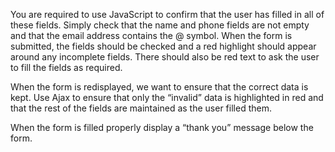 You are required to use JavaScript to confirm that the user has filled in all of these fields.  Simply check that the name and phone fields are not empty and that the email address contains the @ symbol.  When the form is submitted, the fields should be checked and a red highlight should appear around any incomplete fields. There should also be red text to ask the user to fill the fields as required.  
 
When the form is redisplayed, we want to ensure that the correct data is kept. Use Ajax to ensure that only the “invalid” data is highlighted in red and that the rest of the fields are maintained as the user filled them.  
 
When the form is filled properly display a “thank you” message below the form. 
